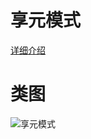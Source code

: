 # 享元模式
[详细介绍](http://blog.zenghui.name/2017/07/08/gof-design-pattern-flyweight/)
# 类图
![享元模式](https://github.com/elvinzeng/java-design-pattern-samples/raw/master/flyweight/diagrams/flyweight.png "flyweight")
